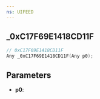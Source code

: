 ```yaml
---
ns: UIFEED
---
```

## _0xC17F69E1418CD11F

```c
// 0xC17F69E1418CD11F
Any _0xC17F69E1418CD11F(Any p0);
```

## Parameters
* **p0**:
